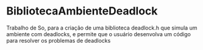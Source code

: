 # BibliotecaAmbienteDeadlock
Trabalho de So, para a criação de uma biblioteca deadlock.h que simula um ambiente com deadlocks,
e permite que o usuário desenvolva um código para resolver os problemas de deadlocks
